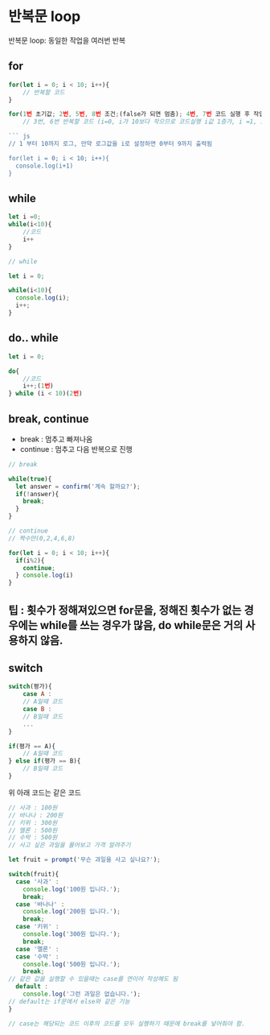 # 반복문 loop
반복문 loop: 동일한 작업을 여러번 반복

## for
``` js
for(let i = 0; i < 10; i++){
	// 반복할 코드
}
```

``` js
for(1번 초기값; 2번, 5번, 8번 조건;(false가 되면 멈춤); 4번, 7번 코드 실행 후 작업){
	// 3번, 6번 반복할 코드 (i=0, i가 10보다 작으므로 코드실행 i값 1증가, i =1, i가 10보다 작으므로 코드실행)}

``` js
// 1 부터 10까지 로그, 만약 로그값을 i로 설정하면 0부터 9까지 출력됨

for(let i = 0; i < 10; i++){
  console.log(i+1)
}
```

## while
```js
let i =0;
while(i<10){
	//코드
	i++
}
```
``` js
// while

let i = 0;

while(i<10){
  console.log(i);
  i++;
}
```

## do.. while
```js
let i = 0;

do{
	//코드
	i++;(1번)
} while (i < 10)(2번)
```

## break, continue
 - break : 멈추고 빠져나옴
 - continue : 멈추고 다음 반복으로 진행


``` js
// break

while(true){
  let answer = confirm('계속 할까요?');
  if(!answer){
    break;
  }
}
```

```js
// continue
// 짝수만(0,2,4,6,8)

for(let i = 0; i < 10; i++){
  if(i%2){
    continue;
  } console.log(i)
}
```

## 팁 : 횟수가 정해져있으면 for문을, 정해진 횟수가 없는 경우에는 while를 쓰는 경우가 많음, do while문은 거의 사용하지 않음.

## switch

```js
switch(평가){
	case A :
	// A일때 코드
	case B :
	// B일때 코드
	...
}
```

```js
if(평가 == A){
	// A일때 코드
} else if(평가 == B){
	// B일때 코드
}
```
위 아래 코드는 같은 코드

``` js
// 사과 : 100원
// 바나나 : 200원
// 키위 : 300원
// 멜론 : 500원
// 수박 : 500원
// 사고 싶은 과일을 물어보고 가격 알려주기

let fruit = prompt('무슨 과일을 사고 싶나요?');

switch(fruit){
  case '사과' :
    console.log('100원 입니다.');
    break;
  case '바나나' :
    console.log('200원 입니다.');
    break;
  case '키위' :
    console.log('300원 입니다.');
    break;
  case '멜론' :
  case '수박' :
    console.log('500원 입니다.');
    break;
// 같은 값을 실행할 수 있을때는 case를 연이어 작성해도 됨
  default : 
    console.log('그런 과일은 없습니다.');
// default는 if문에서 else와 같은 기능
}

// case는 해당되는 코드 이후의 코드를 모두 실행하기 때문에 break를 넣어줘야 함.
```